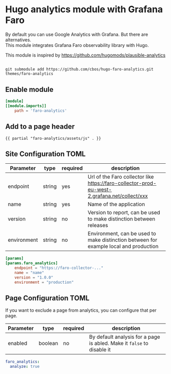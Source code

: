 # Hugo analytics module with Grafana Faro

By default you can use Google Analytics with Grafana. But there are alternatives.   
This module integrates Grafana Faro observability library with Hugo.

This module is inspired by https://github.com/hugomods/plausible-analytics

##
```shell
git submodule add https://github.com/cbos/hugo-faro-analytics.git themes/faro-analytics
```

## Enable module

```toml
[module]
[[module.imports]]
    path = 'faro-analytics'
```

## Add to a page header

```
{{ partial "faro-analytics/assets/js" . }}
```

## Site Configuration TOML

| Parameter   | type   | required | description                                                                                  |  
|-------------|--------|----------|----------------------------------------------------------------------------------------------|
| endpoint    | string | yes      | Url of the Faro collector like https://faro-collector-prod-eu-west-2.grafana.net/collect/xxx | 
| name        | string | yes      | Name of the application                                                                      |
| version     | string | no       | Version to report, can be used to make distinction between releases                          | 
| environment | string | no       | Environment, can be used to make distinction between for example local and production        |

```toml
[params]
[params.faro_analytics]
    endpoint = "https://faro-collector-..."
    name = "name"
    version = "1.0.0"
    environment = "production"
```

## Page Configuration TOML

If you want to exclude a page from analytics, you can configure that per page.

| Parameter   | type    | required | description                                                           |  
|-------------|---------|----------|-----------------------------------------------------------------------|
| enabled     | boolean | no       | By default analysis for a page is abled. Make it `false` to disable it | 

```yaml
faro_analytics:
  analyze: true
```
